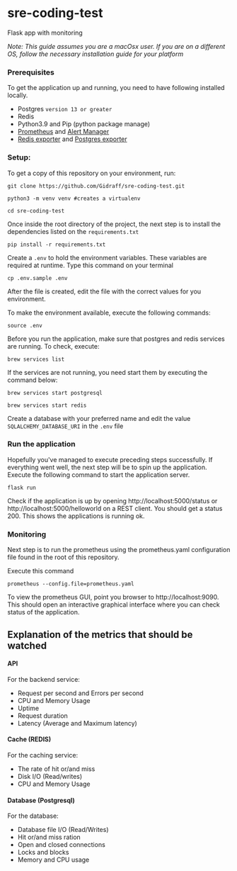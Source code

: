# sre-coding-test

Flask app with monitoring

<i>Note: This guide assumes you are a macOsx user. If you are on a different OS, follow the necessary installation guide for your platform
</i>

### Prerequisites

To get the application up and running, you need to have following installed locally.

- Postgres `version 13 or greater`
- Redis
- Python3.9 and Pip (python package manage)
- [Prometheus](https://github.com/prometheus/prometheus/releases/download/v2.33.5/prometheus-2.33.5.darwin-amd64.tar.gz) and [Alert Manager](https://github.com/prometheus/alertmanager/releases/download/v0.23.0/alertmanager-0.23.0.darwin-amd64.tar.gz)
- [Redis exporter](https://github.com/oliver006/redis_exporter) and [Postgres exporter](https://github.com/prometheus-community/postgres_exporter)

### Setup:

To get a copy of this repository on your environment, run:

```
git clone https://github.com/Gidraff/sre-coding-test.git

python3 -m venv venv #creates a virtualenv

cd sre-coding-test
```

Once inside the root directory of the project, the next step is to install the dependencies listed on the `requirements.txt`

```
pip install -r requirements.txt
```

Create a `.env` to hold the environment variables. These variables are required at runtime. Type this command on your terminal

```
cp .env.sample .env
```

After the file is created, edit the file with the correct values for you environment.

To make the environment available, execute the following commands:

```
source .env
```

Before you run the application, make sure that postgres and redis services are running. To check, execute:

```
brew services list
```

If the services are not running, you need start them by executing the command below:

```
brew services start postgresql

brew services start redis
```

Create a database with your preferred name and edit the value `SQLALCHEMY_DATABASE_URI` in the `.env` file

### Run the application

Hopefully you've managed to execute preceding steps successfully. If everything went well, the next step will be to spin up the application. Execute the following command to start the application server.

```
flask run
```

Check if the application is up by opening http://localhost:5000/status or http://localhost:5000/helloworld on a REST client. You should get a status 200. This shows the applications is running ok.

### Monitoring

Next step is to run the prometheus using the prometheus.yaml configuration file found in the root of this repository.

Execute this command

```
prometheus --config.file=prometheus.yaml
```

To view the prometheus GUI, point you browser to http://localhost:9090. This should open an interactive graphical interface where you can check status of the application.

## Explanation of the metrics that should be watched

#### API

For the backend service:

- Request per second and Errors per second
- CPU and Memory Usage
- Uptime
- Request duration
- Latency (Average and Maximum latency)

#### Cache (REDIS)

For the caching service:

- The rate of hit or/and miss
- Disk I/O (Read/writes)
- CPU and Memory Usage

#### Database (Postgresql)

For the database:

- Database file I/O (Read/Writes)
- Hit or/and miss ration
- Open and closed connections
- Locks and blocks
- Memory and CPU usage
